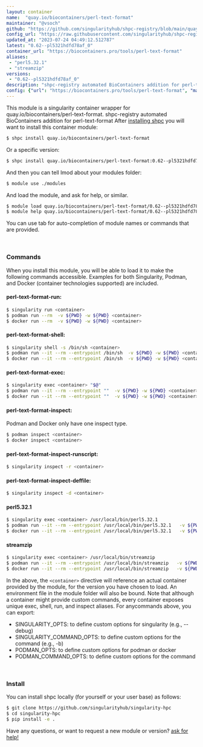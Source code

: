 ```yaml
---
layout: container
name:  "quay.io/biocontainers/perl-text-format"
maintainer: "@vsoch"
github: "https://github.com/singularityhub/shpc-registry/blob/main/quay.io/biocontainers/perl-text-format/container.yaml"
config_url: "https://raw.githubusercontent.com/singularityhub/shpc-registry/main/quay.io/biocontainers/perl-text-format/container.yaml"
updated_at: "2023-07-24 04:49:12.512787"
latest: "0.62--pl5321hdfd78af_0"
container_url: "https://biocontainers.pro/tools/perl-text-format"
aliases:
 - "perl5.32.1"
 - "streamzip"
versions:
 - "0.62--pl5321hdfd78af_0"
description: "shpc-registry automated BioContainers addition for perl-text-format"
config: {"url": "https://biocontainers.pro/tools/perl-text-format", "maintainer": "@vsoch", "description": "shpc-registry automated BioContainers addition for perl-text-format", "latest": {"0.62--pl5321hdfd78af_0": "sha256:2612b36e56bcf3f7db4e09aef2e9fed83f3e7777c1748b52b220f23ed7fd6c59"}, "tags": {"0.62--pl5321hdfd78af_0": "sha256:2612b36e56bcf3f7db4e09aef2e9fed83f3e7777c1748b52b220f23ed7fd6c59"}, "docker": "quay.io/biocontainers/perl-text-format", "aliases": {"perl5.32.1": "/usr/local/bin/perl5.32.1", "streamzip": "/usr/local/bin/streamzip"}}
---
```


This module is a singularity container wrapper for quay.io/biocontainers/perl-text-format.
shpc-registry automated BioContainers addition for perl-text-format
After [installing shpc](#install) you will want to install this container module:


```bash
$ shpc install quay.io/biocontainers/perl-text-format
```

Or a specific version:

```bash
$ shpc install quay.io/biocontainers/perl-text-format:0.62--pl5321hdfd78af_0
```

And then you can tell lmod about your modules folder:

```bash
$ module use ./modules
```

And load the module, and ask for help, or similar.

```bash
$ module load quay.io/biocontainers/perl-text-format/0.62--pl5321hdfd78af_0
$ module help quay.io/biocontainers/perl-text-format/0.62--pl5321hdfd78af_0
```

You can use tab for auto-completion of module names or commands that are provided.

<br>

### Commands

When you install this module, you will be able to load it to make the following commands accessible.
Examples for both Singularity, Podman, and Docker (container technologies supported) are included.

#### perl-text-format-run:

```bash
$ singularity run <container>
$ podman run --rm  -v ${PWD} -w ${PWD} <container>
$ docker run --rm  -v ${PWD} -w ${PWD} <container>
```

#### perl-text-format-shell:

```bash
$ singularity shell -s /bin/sh <container>
$ podman run --it --rm --entrypoint /bin/sh  -v ${PWD} -w ${PWD} <container>
$ docker run --it --rm --entrypoint /bin/sh  -v ${PWD} -w ${PWD} <container>
```

#### perl-text-format-exec:

```bash
$ singularity exec <container> "$@"
$ podman run --it --rm --entrypoint ""  -v ${PWD} -w ${PWD} <container> "$@"
$ docker run --it --rm --entrypoint ""  -v ${PWD} -w ${PWD} <container> "$@"
```

#### perl-text-format-inspect:

Podman and Docker only have one inspect type.

```bash
$ podman inspect <container>
$ docker inspect <container>
```

#### perl-text-format-inspect-runscript:

```bash
$ singularity inspect -r <container>
```

#### perl-text-format-inspect-deffile:

```bash
$ singularity inspect -d <container>
```


#### perl5.32.1

```bash
$ singularity exec <container> /usr/local/bin/perl5.32.1
$ podman run --it --rm --entrypoint /usr/local/bin/perl5.32.1   -v ${PWD} -w ${PWD} <container> -c " $@"
$ docker run --it --rm --entrypoint /usr/local/bin/perl5.32.1   -v ${PWD} -w ${PWD} <container> -c " $@"
```


#### streamzip

```bash
$ singularity exec <container> /usr/local/bin/streamzip
$ podman run --it --rm --entrypoint /usr/local/bin/streamzip   -v ${PWD} -w ${PWD} <container> -c " $@"
$ docker run --it --rm --entrypoint /usr/local/bin/streamzip   -v ${PWD} -w ${PWD} <container> -c " $@"
```



In the above, the `<container>` directive will reference an actual container provided
by the module, for the version you have chosen to load. An environment file in the
module folder will also be bound. Note that although a container
might provide custom commands, every container exposes unique exec, shell, run, and
inspect aliases. For anycommands above, you can export:

 - SINGULARITY_OPTS: to define custom options for singularity (e.g., --debug)
 - SINGULARITY_COMMAND_OPTS: to define custom options for the command (e.g., -b)
 - PODMAN_OPTS: to define custom options for podman or docker
 - PODMAN_COMMAND_OPTS: to define custom options for the command

<br>

### Install

You can install shpc locally (for yourself or your user base) as follows:

```bash
$ git clone https://github.com/singularityhub/singularity-hpc
$ cd singularity-hpc
$ pip install -e .
```

Have any questions, or want to request a new module or version? [ask for help!](https://github.com/singularityhub/singularity-hpc/issues)